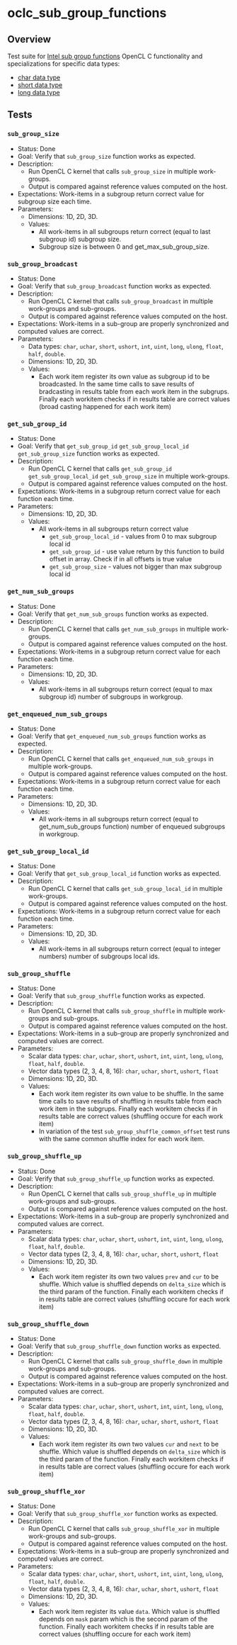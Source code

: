 # oclc_sub_group_functions

## Overview
Test suite for
[Intel sub group functions](https://www.khronos.org/registry/OpenCL/extensions/intel/cl_intel_subgroups.html)
OpenCL C functionality and specializations for specific data types:
* [char data type](https://www.khronos.org/registry/OpenCL/extensions/intel/cl_intel_subgroups_char.html)
* [short data type](https://www.khronos.org/registry/OpenCL/extensions/intel/cl_intel_subgroups_short.html)
* [long data type](https://www.khronos.org/registry/OpenCL/extensions/intel/cl_intel_subgroups_long.html)

## Tests

### `sub_group_size`
* Status: Done
* Goal: Verify that `sub_group_size` function works as expected.
* Description: 
  * Run OpenCL C kernel that calls `sub_group_size` in multiple work-groups.
  * Output is compared against reference values computed on the host.
* Expectations: Work-items in a subgroup return correct value for subgroup size each time.
* Parameters:
  * Dimensions: 1D, 2D, 3D.
  * Values:
    * All work-items in all subgroups return correct (equal to last subgroup id) subgroup size. 
    * Subgroup size is between 0 and get_max_sub_group_size.

### `sub_group_broadcast`
* Status: Done
* Goal: Verify that `sub_group_broadcast` function works as expected.
* Description: 
  * Run OpenCL C kernel that calls `sub_group_broadcast` in multiple work-groups and sub-groups.
  * Output is compared against reference values computed on the host.
* Expectations: Work-items in a sub-group are properly synchronized and computed values are correct.
* Parameters:
  * Data types: `char`, `uchar`, `short`, `ushort`, `int`, `uint`, `long`, `ulong`, `float`, `half`, `double`.
  * Dimensions: 1D, 2D, 3D.
  * Values:
    * Each work item register its own value as subgroup id to be broadcasted. In the same time calls to
    save results of bradcasting in results table from each work item in the subgrups. Finally each
    workitem checks if in results table are correct values (broad casting happened for each work item)

### `get_sub_group_id`
* Status: Done
* Goal: Verify that `get_sub_group_id` `get_sub_group_local_id` `get_sub_group_size` function works as expected.
* Description: 
  * Run OpenCL C kernel that calls `get_sub_group_id` `get_sub_group_local_id` `get_sub_group_size` in multiple work-groups.
  * Output is compared against reference values computed on the host.
* Expectations: Work-items in a subgroup return correct value for each function each time.
* Parameters:
  * Dimensions: 1D, 2D, 3D.
  * Values:
    * All work-items in all subgroups return correct value
      * `get_sub_group_local_id` - values from 0 to max subgroup local id
      * `get_sub_group_id` - use value return by this function to build offset in array. Check if in all offsets is true value
      * `get_sub_group_size` - values not bigger than max subgroup local id

### `get_num_sub_groups`
* Status: Done
* Goal: Verify that `get_num_sub_groups` function works as expected.
* Description: 
  * Run OpenCL C kernel that calls `get_num_sub_groups` in multiple work-groups.
  * Output is compared against reference values computed on the host.
* Expectations: Work-items in a subgroup return correct value for each function each time.
* Parameters:
  * Dimensions: 1D, 2D, 3D.
  * Values:
    * All work-items in all subgroups return correct (equal to max subgroup id) number of subgroups in workgroup. 

### `get_enqueued_num_sub_groups`
* Status: Done
* Goal: Verify that `get_enqueued_num_sub_groups` function works as expected.
* Description: 
  * Run OpenCL C kernel that calls `get_enqueued_num_sub_groups` in multiple work-groups.
  * Output is compared against reference values computed on the host.
* Expectations: Work-items in a subgroup return correct value for each function each time.
* Parameters:
  * Dimensions: 1D, 2D, 3D.
  * Values:
    * All work-items in all subgroups return correct (equal to get_num_sub_groups function) number of enqueued subgroups in workgroup. 

### `get_sub_group_local_id`
* Status: Done
* Goal: Verify that `get_sub_group_local_id` function works as expected.
* Description: 
  * Run OpenCL C kernel that calls `get_sub_group_local_id` in multiple work-groups.
  * Output is compared against reference values computed on the host.
* Expectations: Work-items in a subgroup return correct value for each function each time.
* Parameters:
  * Dimensions: 1D, 2D, 3D.
  * Values:
    * All work-items in all subgroups return correct (equal to integer numbers) number of subgroups local ids. 

### `sub_group_shuffle`
* Status: Done
* Goal: Verify that `sub_group_shuffle` function works as expected.
* Description: 
  * Run OpenCL C kernel that calls `sub_group_shuffle` in multiple work-groups and sub-groups.
  * Output is compared against reference values computed on the host.
* Expectations: Work-items in a sub-group are properly synchronized and computed values are correct.
* Parameters:
  * Scalar data types: `char`, `uchar`, `short`, `ushort`, `int`, `uint`, `long`, `ulong`, `float`, `half`, `double`.
  * Vector data types (2, 3, 4, 8, 16): `char`, `uchar`, `short`, `ushort`, `float`
  * Dimensions: 1D, 2D, 3D.
  * Values:
    * Each work item register its own value to be shuffle. In the same time calls to
    save results of shuffling in results table from each work item in the subgrups. Finally each
    workitem checks if in results table are correct values (shuffling occure for each work item)
    * In variation of the test `sub_group_shuffle_common_offset` test runs with the same common shuffle index for each work item.

### `sub_group_shuffle_up`
* Status: Done
* Goal: Verify that `sub_group_shuffle_up` function works as expected.
* Description: 
  * Run OpenCL C kernel that calls `sub_group_shuffle_up` in multiple work-groups and sub-groups.
  * Output is compared against reference values computed on the host.
* Expectations: Work-items in a sub-group are properly synchronized and computed values are correct.
* Parameters:
  * Scalar data types: `char`, `uchar`, `short`, `ushort`, `int`, `uint`, `long`, `ulong`, `float`, `half`, `double`.
  * Vector data types (2, 3, 4, 8, 16): `char`, `uchar`, `short`, `ushort`, `float`
  * Dimensions: 1D, 2D, 3D.
  * Values:
    * Each work item register its own two values `prev` and `cur` to be shuffle. Which value is shuffled depends on `delta_size` which is the third param of the function. 
    Finally each workitem checks if in results table are correct values (shuffling occure for each work item)
    
### `sub_group_shuffle_down`
* Status: Done
* Goal: Verify that `sub_group_shuffle_down` function works as expected.
* Description: 
  * Run OpenCL C kernel that calls `sub_group_shuffle_down` in multiple work-groups and sub-groups.
  * Output is compared against reference values computed on the host.
* Expectations: Work-items in a sub-group are properly synchronized and computed values are correct.
* Parameters:
  * Scalar data types: `char`, `uchar`, `short`, `ushort`, `int`, `uint`, `long`, `ulong`, `float`, `half`, `double`.
  * Vector data types (2, 3, 4, 8, 16): `char`, `uchar`, `short`, `ushort`, `float`
  * Dimensions: 1D, 2D, 3D.
  * Values:
    * Each work item register its own two values `cur` and `next` to be shuffle. Which value is shuffled depends on `delta_size` which is the third param of the function. 
    Finally each workitem checks if in results table are correct values (shuffling occure for each work item)

### `sub_group_shuffle_xor`
* Status: Done
* Goal: Verify that `sub_group_shuffle_xor` function works as expected.
* Description: 
  * Run OpenCL C kernel that calls `sub_group_shuffle_xor` in multiple work-groups and sub-groups.
  * Output is compared against reference values computed on the host.
* Expectations: Work-items in a sub-group are properly synchronized and computed values are correct.
* Parameters:
  * Scalar data types: `char`, `uchar`, `short`, `ushort`, `int`, `uint`, `long`, `ulong`, `float`, `half`, `double`.
  * Vector data types (2, 3, 4, 8, 16): `char`, `uchar`, `short`, `ushort`, `float`
  * Dimensions: 1D, 2D, 3D.
  * Values:
    * Each work item register its value `data`. Which value is shuffled depends on `mask` param which is the second param of the function. 
    Finally each workitem checks if in results table are correct values (shuffling occure for each work item)